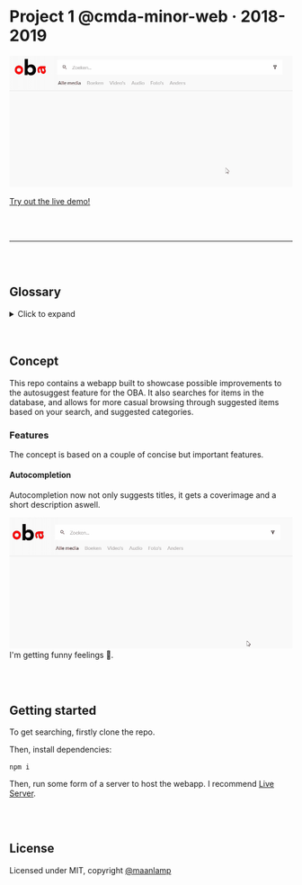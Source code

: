 # Project 1 @cmda-minor-web · 2018-2019

![Live demo thumbnail](./src/images/search.gif)

[Try out the live demo!]()

<br/>
<br/>

---

<br/>
<br/>

## Glossary
<details>
	<summary>Click to expand</summary>

- [Project 1 @cmda-minor-web · 2018-2019](#project-1-cmda-minor-web--2018-2019)
	- [Glossary](#glossary)
	- [Concept](#concept)
		- [Features](#features)
			- [Autocompletion](#autocompletion)
	- [Getting started](#getting-started)
	- [License](#license)

</details>

<br/>
<br/>

## Concept

This repo contains a webapp built to showcase possible improvements to the autosuggest feature for the OBA. It also searches for items in the database, and allows for more casual browsing through suggested items based on your search, and suggested categories.

### Features
The concept is based on a couple of concise but important features.

#### Autocompletion
Autocompletion now not only suggests titles, it gets a coverimage and a short description aswell.

![Look at this sweet autosuggest!](./src/images/autosuggest.gif)
I'm getting funny feelings 🤤.

<br/>
<br/>

## Getting started
To get searching, firstly clone the repo.

Then, install dependencies:
```shell
npm i
```

Then, run some form of a server to host the webapp. I recommend [Live Server](https://marketplace.visualstudio.com/items?itemName=ritwickdey.LiveServer).

<br/>
<br/>

## License
Licensed under MIT, copyright [@maanlamp](https://github.com/maanlamp)